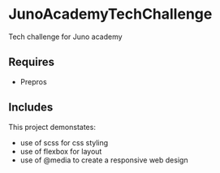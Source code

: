 # JunoAcademyTechChallenge
Tech challenge for Juno academy 
## Requires 
- Prepros

## Includes
This project demonstates:


- use of scss for css styling 
- use of flexbox for layout 
- use of @media to create a responsive web design
